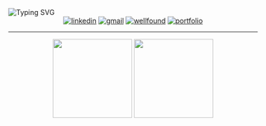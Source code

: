 <!-- <h1 style="align:center" style="font-family: Lora;">
Hi there, I am Kevin Chan👋 Welcome to my Profile!
</h1>
<p align="center">
<strong><em>A passionate Fullstack Software Engineer</em></strong>
</p> -->
<!-- <img src="/assets/github-header.png" alt="header"> -->

   <img src="https://readme-typing-svg.demolab.com?font=Lora&weight=600&size=26&duration=2000&color=4B4C4D&center=true&multiline=true&repeat=false&width=1500&height=70&lines=Hi%2C+there!++Welcome+to+my+profile;I'm+Kevin+Chan%2C+a+passionate+Fullstack+Software+Engineer" alt="Typing SVG" />

</br>

<div align="center">
   <a href="https://www.linkedin.com/in/kevin-chan-426203158/"><img src="https://img.shields.io/badge/LinkedIn-0077B5?style=for-the-badge&logo=linkedin&logoColor=white" alt="linkedin" /></a>
   <a href="mailto:chankevin13@gmail.com?"><img src="https://img.shields.io/badge/Gmail-D14836?style=for-the-badge&logo=gmail&logoColor=white" alt="gmail" /></a>
   <a href="https://wellfound.com/u/kevin-chan-86"><img src="https://img.shields.io/badge/Wellfound-000000?style=for-the-badge&logo=AngelList&logoColor=white" alt="wellfound" /></a>
   <a href="https://kevin-chan.netlify.app/"><img src="https://img.shields.io/badge/Portfolio-00C7B7?style=for-the-badge&logo=netlify&logoColor=white" alt="portfolio" /></a>
</div>

---


<div align="center">
<img src="https://github-readme-stats.vercel.app/api?username=kchannn13&show_icons=true&theme=rose_pine" height="160px"/>
<img src="https://github-readme-stats.vercel.app/api/top-langs/?username=kchannn13&layout=compact&&theme=rose_pine" height="160px"/>
</div>
